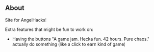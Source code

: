 ## About

Site for AngelHacks!

Extra features that might be fun to work on:

* Having the buttons "A game jam. Hecka fun. 42 hours. Pure chaos." actually do something (like a click to earn kind of game)